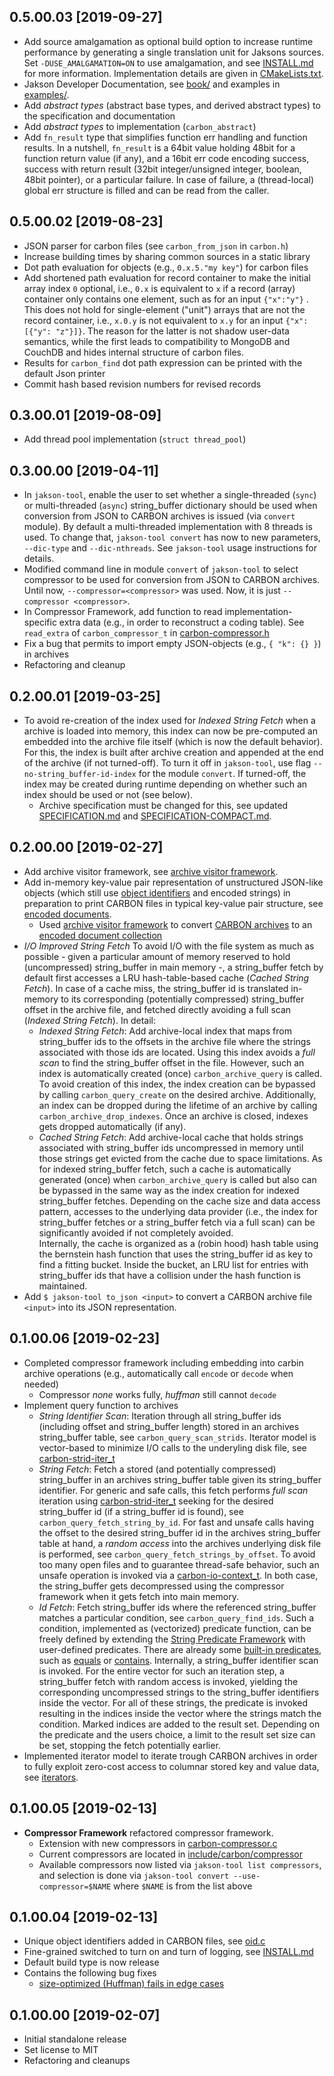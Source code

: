 ## 0.5.00.03 [2019-09-27]
- Add source amalgamation as optional build option to increase runtime performance by generating a single translation 
  unit for Jaksons sources. Set `-DUSE_AMALGAMATION=ON` to use amalgamation, and see [INSTALL.md](INSTALL.md) for more
  information. Implementation details are given in [CMakeLists.txt](CMakeLists.txt).
- Jakson Developer Documentation, see [book/](book/README.md) and examples in [examples/](examples).
- Add *abstract types* (abstract base types, and derived abstract types) to the specification and documentation
- Add *abstract types* to implementation (`carbon_abstract`)
- Add `fn_result` type that simplifies function err handling and function results. In a nutshell, `fn_result`
  is a 64bit value holding 48bit for a function return value (if any), and a 16bit err code encoding success,
  success with return result (32bit integer/unsigned integer, boolean, 48bit pointer), or a particular failure. In
  case of failure, a (thread-local) global err structure is filled and can be read from the caller.  

## 0.5.00.02 [2019-08-23]
- JSON parser for carbon files (see `carbon_from_json` in `carbon.h`)
- Increase building times by sharing common sources in a static library
- Dot path evaluation for objects (e.g., `0.x.5."my key"`) for carbon files
- Add shortened path evaluation for record container to make the initial array index `0` optional, i.e., `0.x` is 
  equivalent to `x` if a record (array) container only contains one element, such as for an input `{"x":"y"}` . This 
  does not hold for single-element ("unit") arrays that are not the record container, i.e., `x.0.y` is not equivalent 
  to `x.y` for an input `{"x": [{"y": "z"}]}`. The reason for the latter is not shadow user-data semantics, while the 
  first leads to compatibility to MongoDB and CouchDB and hides internal structure of carbon files.   
- Results for `carbon_find` dot path expression can be printed with the default Json printer 
- Commit hash based revision numbers for revised records

## 0.3.00.01 [2019-08-09]
- Add thread pool implementation (`struct thread_pool`)

## 0.3.00.00 [2019-04-11]
- In `jakson-tool`, enable the user to set whether a single-threaded (`sync`) or multi-threaded (`async`) string_buffer 
  dictionary should be used when conversion from JSON to CARBON archives is issued (via `convert` module). By
  default a multi-threaded implementation with 8 threads is used. To change that, `jakson-tool convert` has
  now to new parameters, `--dic-type` and `--dic-nthreads`. See `jakson-tool` usage instructions for details.
- Modified command line in module `convert` of `jakson-tool` to select compressor to be used for conversion 
  from JSON to CARBON archives. Until now, `--compressor=<compressor>` was used. Now, it is just 
  `--compressor <compressor>`.
- In Compressor Framework, add function to read implementation-specific extra data (e.g., in order to reconstruct
  a coding table). See `read_extra` of `carbon_compressor_t` in [carbon-compressor.h](include/carbon/compressor/compressor.h)  
- Fix a bug that permits to import empty JSON-objects (e.g., `{ "k": {} }`) in archives 
- Refactoring and cleanup

## 0.2.00.01 [2019-03-25]
- To avoid re-creation of the index used for *Indexed String Fetch* when a archive is loaded into memory, 
  this index can now be pre-computed an embedded into the archive file itself (which is now the default behavior). 
  For this, the index is built after archive creation and appended at the end of the archive (if not turned-off). 
  To turn it off in `jakson-tool`, use flag `--no-string_buffer-id-index` for the module `convert`. If turned-off, the 
  index may be created during runtime depending on whether such an index should be used or not (see below).
  - Archive specification must be changed for this, see updated [SPECIFICATION.md](SPECIFICATION.md) and 
    [SPECIFICATION-COMPACT.md](SPECIFICATION_COMPACT.md).

## 0.2.00.00 [2019-02-27]
- Add archive visitor framework, see [archive visitor framework](include/carbon/archive/archive_visitor.h).
- Add in-memory key-value pair representation of unstructured JSON-like objects 
  (which still use [object identifiers](include/carbon/oid/oid.h) and encoded strings) in preparation to 
  print CARBON files in typical key-value pair structure, see [encoded documents](include/carbon/json/encoded_doc.h).
    - Used [archive visitor framework](include/carbon/archive/archive_visitor.h) to convert 
      [CARBON archives](include/carbon/archive/archive.h) to an
      [encoded document collection](include/carbon/json/encoded_doc.h)
- *I/O Improved String Fetch* To avoid I/O with the file system as much as possible - given a particular
  amount of memory reserved to hold (uncompressed) string_buffer in main memory -, a string_buffer fetch by default
  first accesses a LRU hash-table-based cache (*Cached String Fetch*). In case of a cache miss, the string_buffer id is translated in-memory to
  its corresponding (potentially compressed) string_buffer offset in the archive file, and fetched directly avoiding
  a full scan (*Indexed String Fetch*). In detail:
    - *Indexed String Fetch*: Add archive-local index that maps from string_buffer ids to the offsets in the archive file where 
       the strings associated with those ids are located. Using this index avoids a *full scan* to find the string_buffer offset
       in the file. However, such an index is automatically created (once) `carbon_archive_query` is called. To
       avoid creation of this index, the index creation can be bypassed by calling `carbon_query_create` on the
       desired archive. Additionally, an index can be dropped during the lifetime of an archive by 
       calling `carbon_archive_drop_indexes`. Once an archive is closed, indexes gets dropped automatically (if any).
    - *Cached String Fetch*: Add archive-local cache that holds strings associated with string_buffer ids uncompressed
       in memory until those strings get evicted from the cache due to space limitations. As for indexed string_buffer
       fetch, such a cache is automatically generated (once) when `carbon_archive_query` is called but also
       can be bypassed in the same way as the index creation for indexed string_buffer fetches. Depending on the
       cache size and data access pattern, accesses to the underlying data provider (i.e., the index for string_buffer 
       fetches or a string_buffer fetch via a full scan) can be significantly avoided if not completely avoided.  
       Internally, the cache is organized as a (robin hood) hash table using the bernstein hash function that
       uses the string_buffer id as key to find a fitting bucket. Inside the bucket, an LRU list for entries
       with string_buffer ids that have a collision under the hash function is maintained.
- Add `$ jakson-tool to_json <input>` to convert a CARBON archive file `<input>` into its JSON representation.  

## 0.1.00.06 [2019-02-23]
- Completed compressor framework including embedding into carbin archive operations 
  (e.g., automatically call <code>encode</code> or <code>decode</code> when needed)
    - Compressor _none_ works fully, _huffman_ still cannot <code>decode</code>
- Implement query function to archives
    - *String Identifier Scan*: Iteration through all string_buffer ids (including offset and string_buffer length) 
      stored in an archives string_buffer table, see <code>carbon_query_scan_strids</code>. Iterator model 
      is vector-based to minimize I/O calls to the underyling disk file, 
      see [carbon-strid-iter_t](include/carbon/archive/strid-iter.h)
    - *String Fetch*: Fetch a stored (and potentially compressed) string_buffer in an archives string_buffer 
      table given its string_buffer identifier. For generic and safe calls, this fetch performs *full scan*
      iteration using [carbon-strid-iter_t](include/carbon/archive/strid-iter.h) seeking for the desired
      string_buffer id (if a string_buffer id is found), see <code>carbon_query_fetch_string_by_id</code>. 
      For fast and unsafe calls having the offset to the desired string_buffer id in the archives string_buffer table 
      at hand, a _random access_ into the archives underlying disk file is performed, see
      <code>carbon_query_fetch_strings_by_offset</code>. To avoid too many open files and to guarantee 
      thread-safe behavior, such an unsafe operation is invoked via a 
      [carbon-io-context_t](include/carbon/archive/io_context.h). In both case, the string_buffer
      gets decompressed using the compressor framework when it gets fetch into main memory.
  - *Id Fetch*: Fetch string_buffer ids where the referenced string_buffer matches a particular condition,
      see <code>carbon_query_find_ids</code>. Such a condition, implemented as (vectorized) predicate 
      function, can be freely defined by extending the [String Predicate Framework](include/carbon/archive/string_buffer-pred.h) with
      user-defined predicates. There are already some [built-in predicates](include/carbon/string_buffer-pred),
      such as [equals](include/carbon/string_buffer-pred/carbon-string_buffer-pred-equals.h) or 
      [contains](include/carbon/string_buffer-pred/carbon-string_buffer-pred-contains.h). Internally, a string_buffer
      identifier scan is invoked. For the entire vector for such an iteration step, a string_buffer
      fetch with random access is invoked, yielding the corresponding uncompressed strings to the
      string_buffer identifiers inside the vector. For all of these strings, the predicate is invoked
      resulting in the indices inside the vector where the strings match the condition. Marked
      indices are added to the result set. Depending on the predicate and the users choice, a limit
      to the result set size can be set, stopping the fetch potentially earlier.
- Implemented iterator model to iterate trough CARBON archives in order to fully exploit zero-cost access
  to columnar stored key and value data, see [iterators](include/carbon/archive/archive_iter.h). 

## 0.1.00.05 [2019-02-13]
- **Compressor Framework** refactored compressor framework. 
    - Extension with new compressors in [carbon-compressor.c](src/carbon/compressor/compressor.c)
    - Current compressors are located in [include/carbon/compressor](include/carbon/compressor)
    - Available compressors now listed via `jakson-tool list compressors`,
      and selection is done via `jakson-tool convert --use-compressor=$NAME` where 
      `$NAME` is from the list above 

## 0.1.00.04 [2019-02-13]
- Unique object identifiers added in CARBON files, see [oid.c](src/carbon/oid/oid.c)
- Fine-grained switched to turn on and turn of logging, see [INSTALL.md](INSTALL.md)
- Default build type is now release
- Contains the following bug fixes 
    - [size-optimized (Huffman) fails in edge cases](https://github.com/jaksonlabs/jakson/issues/1)

## 0.1.00.00 [2019-02-07]

- Initial standalone release
- Set license to MIT
- Refactoring and cleanups
